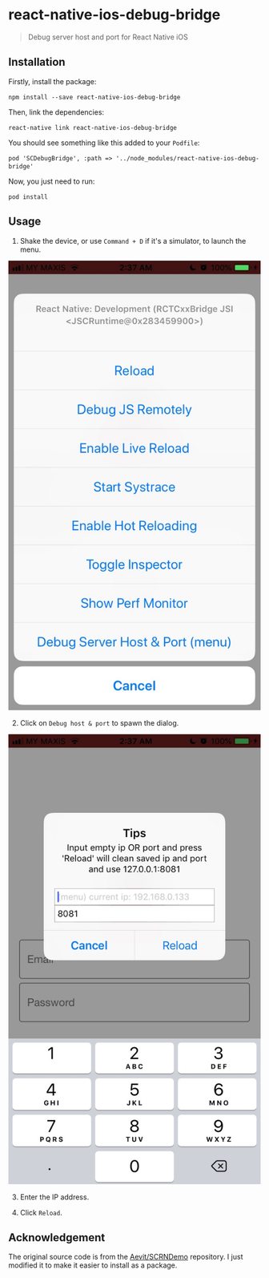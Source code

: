 # react-native-ios-debug-bridge

> Debug server host and port for React Native iOS

## Installation

Firstly, install the package:

```
npm install --save react-native-ios-debug-bridge
```

Then, link the dependencies:

```
react-native link react-native-ios-debug-bridge
```

You should see something like this added to your `Podfile`:

```
pod 'SCDebugBridge', :path => '../node_modules/react-native-ios-debug-bridge'
```

Now, you just need to run:

```
pod install
```

## Usage

1. Shake the device, or use `Command + D` if it's a simulator, to launch the menu.

![Menu][menu]

2. Click on `Debug host & port` to spawn the dialog.

![Dialog][dialog]

3. Enter the IP address.

4. Click `Reload`.

## Acknowledgement

The original source code is from the [Aevit/SCRNDemo][scrn-demo] repository. I just modified it to make it easier to install as a package.

[menu]: ./images/menu.jpg
[dialog]: ./images/dialog.jpg
[scrn-demo]: https://github.com/Aevit/SCRNDemo
